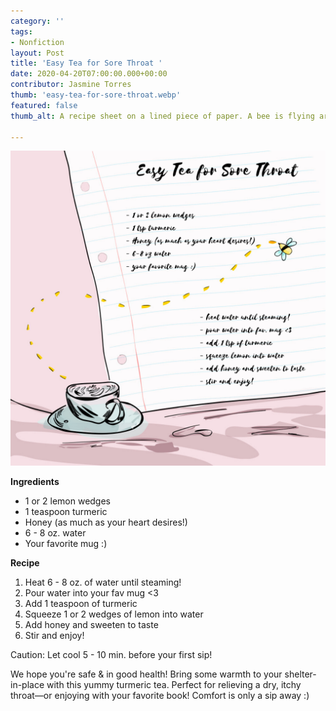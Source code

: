```yaml
---
category: ''
tags:
- Nonfiction
layout: Post
title: 'Easy Tea for Sore Throat '
date: 2020-04-20T07:00:00.000+00:00
contributor: Jasmine Torres
thumb: 'easy-tea-for-sore-throat.webp'
featured: false
thumb_alt: A recipe sheet on a lined piece of paper. A bee is flying around a teacup.

---
```

![A recipe sheet on a lined piece of paper. A bee is flying around a teacup.](/uploads/easy-tea-for-sore-throat.png)

**Ingredients**

* 1 or 2 lemon wedges
* 1 teaspoon turmeric
* Honey (as much as your heart desires!)
* 6 - 8 oz. water
* Your favorite mug :)

**Recipe**

1. Heat 6 - 8 oz. of water until steaming!
2. Pour water into your fav mug <3
3. Add 1 teaspoon of turmeric
4. Squeeze 1 or 2 wedges of lemon into water
5. Add honey and sweeten to taste
6. Stir and enjoy!

Caution: Let cool 5 - 10 min. before your first sip!

We hope you're safe & in good health! Bring some warmth to your shelter-in-place with this yummy turmeric tea. Perfect for relieving a dry, itchy throat—or enjoying with your favorite book! Comfort is only a sip away :)